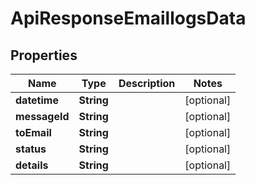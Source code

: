 
# ApiResponseEmaillogsData

## Properties
Name | Type | Description | Notes
------------ | ------------- | ------------- | -------------
**datetime** | **String** |  |  [optional]
**messageId** | **String** |  |  [optional]
**toEmail** | **String** |  |  [optional]
**status** | **String** |  |  [optional]
**details** | **String** |  |  [optional]



